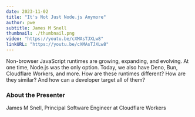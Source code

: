 ```yaml
---
date: 2023-11-02
title: "It's Not Just Node.js Anymore"
author: pwe
subtitle: James M Snell
thumbnail: ./thumbnail.png
video: "https://youtu.be/cXMAsTJXLw8"
linkURL: "https://youtu.be/cXMAsTJXLw8"
---
```


Non-browser JavaScript runtimes are growing, expanding, and evolving. At one time, Node.js was the only option. Today, we also have Deno, Bun, Cloudflare Workers, and more. How are these runtimes different? How are they similar? And how can a developer target all of them?

### About the Presenter

James M Snell, Principal Software Engineer at Cloudflare Workers
